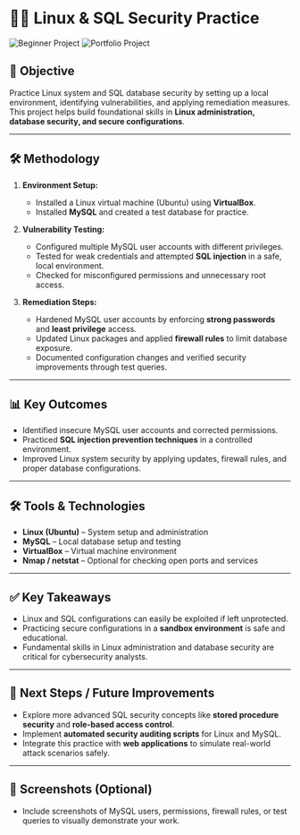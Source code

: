 # 🐧💾 Linux & SQL Security Practice

![Beginner Project](https://img.shields.io/badge/Level-Beginner-blue)
![Portfolio Project](https://img.shields.io/badge/Portfolio-Yes-purple)

## 📌 Objective  
Practice Linux system and SQL database security by setting up a local environment, identifying vulnerabilities, and applying remediation measures. This project helps build foundational skills in **Linux administration, database security, and secure configurations**.

---

## 🛠️ Methodology  

1. **Environment Setup:**  
   - Installed a Linux virtual machine (Ubuntu) using **VirtualBox**.  
   - Installed **MySQL** and created a test database for practice.  

2. **Vulnerability Testing:**  
   - Configured multiple MySQL user accounts with different privileges.  
   - Tested for weak credentials and attempted **SQL injection** in a safe, local environment.  
   - Checked for misconfigured permissions and unnecessary root access.  

3. **Remediation Steps:**  
   - Hardened MySQL user accounts by enforcing **strong passwords** and **least privilege** access.  
   - Updated Linux packages and applied **firewall rules** to limit database exposure.  
   - Documented configuration changes and verified security improvements through test queries.  

---

## 📊 Key Outcomes  

- Identified insecure MySQL user accounts and corrected permissions.  
- Practiced **SQL injection prevention techniques** in a controlled environment.  
- Improved Linux system security by applying updates, firewall rules, and proper database configurations.  

---

## 🛠️ Tools & Technologies  

- **Linux (Ubuntu)** – System setup and administration  
- **MySQL** – Local database setup and testing  
- **VirtualBox** – Virtual machine environment  
- **Nmap / netstat** – Optional for checking open ports and services  

---

## ✅ Key Takeaways  

- Linux and SQL configurations can easily be exploited if left unprotected.  
- Practicing secure configurations in a **sandbox environment** is safe and educational.  
- Fundamental skills in Linux administration and database security are critical for cybersecurity analysts.  

---

## 🚀 Next Steps / Future Improvements  

- Explore more advanced SQL security concepts like **stored procedure security** and **role-based access control**.  
- Implement **automated security auditing scripts** for Linux and MySQL.  
- Integrate this practice with **web applications** to simulate real-world attack scenarios safely.  

---

## 📸 Screenshots (Optional)  

- Include screenshots of MySQL users, permissions, firewall rules, or test queries to visually demonstrate your work.
